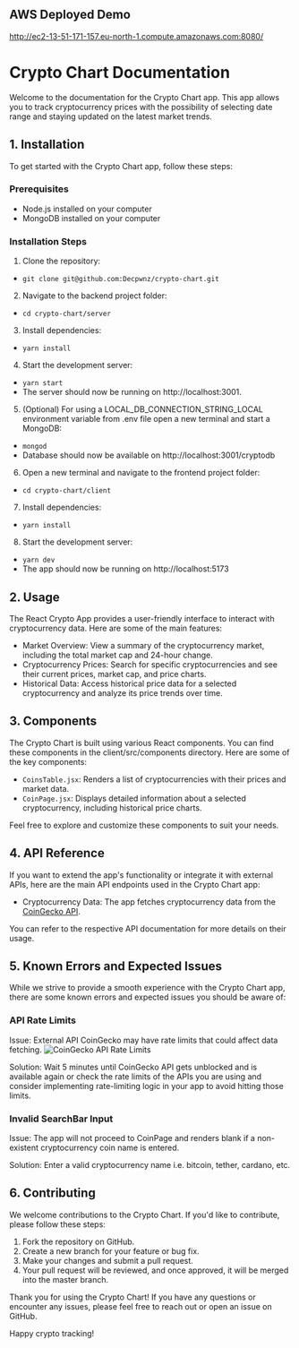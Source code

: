 ## AWS Deployed Demo
http://ec2-13-51-171-157.eu-north-1.compute.amazonaws.com:8080/

# Crypto Chart Documentation
Welcome to the documentation for the Crypto Chart app. This app allows you to track cryptocurrency prices with the possibility of selecting date range and staying updated on the latest market trends. 
## 1. Installation
To get started with the Crypto Chart app, follow these steps: 
### Prerequisites
+ Node.js installed on your computer
+ MongoDB installed on your computer
### Installation Steps
1. Clone the repository:
* `git clone git@github.com:Decpwnz/crypto-chart.git`
2. Navigate to the backend project folder:
* `cd crypto-chart/server`
3. Install dependencies:
* `yarn install`
4. Start the development server:
* `yarn start`
* The server should now be running on http://localhost:3001.
5. (Optional) For using a LOCAL_DB_CONNECTION_STRING_LOCAL environment variable from .env file open a new terminal and start a MongoDB:
* `mongod`
* Database should now be available on http://localhost:3001/cryptodb
6. Open a new terminal and navigate to the frontend project folder:
* `cd crypto-chart/client`
7. Install dependencies:
* `yarn install`
8. Start the development server:
* `yarn dev`
* The app should now be running on http://localhost:5173

## 2. Usage
The React Crypto App provides a user-friendly interface to interact with cryptocurrency data. Here are some of the main features:
* Market Overview: View a summary of the cryptocurrency market, including the total market cap and 24-hour change.
* Cryptocurrency Prices: Search for specific cryptocurrencies and see their current prices, market cap, and price charts.
* Historical Data: Access historical price data for a selected cryptocurrency and analyze its price trends over time.

## 3. Components
The Crypto Chart is built using various React components. You can find these components in the client/src/components directory. Here are some of the key components:
* `CoinsTable.jsx`: Renders a list of cryptocurrencies with their prices and market data.
* `CoinPage.jsx`: Displays detailed information about a selected cryptocurrency, including historical price charts.

Feel free to explore and customize these components to suit your needs.

## 4. API Reference
If you want to extend the app's functionality or integrate it with external APIs, here are the main API endpoints used in the Crypto Chart app:
* Cryptocurrency Data: The app fetches cryptocurrency data from the [CoinGecko API](https://www.coingecko.com/en/api).

You can refer to the respective API documentation for more details on their usage.

## 5. Known Errors and Expected Issues

While we strive to provide a smooth experience with the Crypto Chart app, there are some known errors and expected issues you should be aware of:

###  API Rate Limits
Issue: External API CoinGecko may have rate limits that could affect data fetching.
![CoinGecko API Rate Limits](https://i.imgur.com/e0Osvz5.png)

Solution: Wait 5 minutes until CoinGecko API gets unblocked and is available again or check the rate limits of the APIs you are using and consider implementing rate-limiting logic in your app to avoid hitting those limits.

### Invalid SearchBar Input
Issue: The app will not proceed to CoinPage and renders blank if a non-existent cryptocurrency coin name is entered.

Solution: Enter a valid cryptocurrency name i.e. bitcoin, tether, cardano, etc.
## 6. Contributing
We welcome contributions to the Crypto Chart. If you'd like to contribute, please follow these steps:
1. Fork the repository on GitHub.
2. Create a new branch for your feature or bug fix.
3. Make your changes and submit a pull request.
4. Your pull request will be reviewed, and once approved, it will be merged into the master branch.


Thank you for using the Crypto Chart! If you have any questions or encounter any issues, please feel free to reach out or open an issue on GitHub.

Happy crypto tracking!
